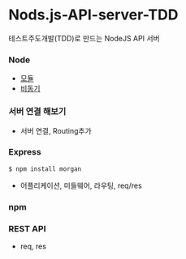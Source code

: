 # Nods.js-API-server-TDD
테스트주도개발(TDD)로 만드는 NodeJS API 서버

### Node 
  - [모듈](https://github.com/psc1987/Nods.js-API-server-TDD/index.js)
  - [비동기](https://github.com/psc1987/Nods.js-API-server-TDD/index1.js)



### 서버 연결 해보기
  - 서버 연결, Routing추가
  
  
  
### Express 
```sh
$ npm install morgan
```

  - 어플리케이션, 미들웨어, 라우팅, req/res
  
 
### npm

  
  
  
### REST API
  - req, res

